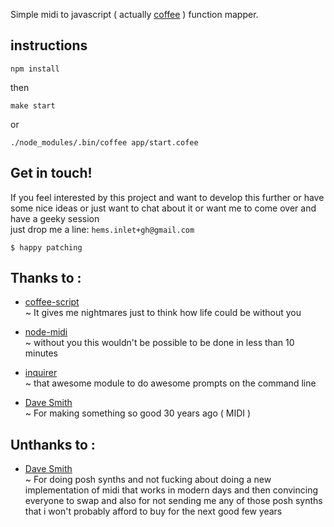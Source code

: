 Simple midi to javascript ( actually [coffee](http://coffeescript.org/) ) function mapper.

## instructions

````
npm install
````

then

````
make start
````

or

````
./node_modules/.bin/coffee app/start.cofee
````

## Get in touch!

If you feel interested by this project and want to develop this further or have some
nice ideas or just want to chat about it or want me to come over and have a geeky session  
just drop me a line: ````hems.inlet+gh@gmail.com````

````
$ happy patching
````

## Thanks to :  
 * [coffee-script](http://coffeescript.org/)  
 ~ It gives me nightmares just to think how life could be without you

 * [node-midi](https://github.com/justinlatimer/node-midi)  
 ~ without you this wouldn't be possible to be done in less than 10 minutes 

 * [inquirer](https://www.npmjs.org/package/inquirer)  
 ~ that awesome module to do awesome prompts on the command line  

 * [Dave Smith](http://www.davesmithinstruments.com/)  
 ~ For making something so good 30 years ago ( MIDI )

## Unthanks to :  

 * [Dave Smith](http://www.davesmithinstruments.com/)  
 ~ For doing posh synths and not fucking about doing a new implementation of
 midi that works in modern days and then convincing everyone to swap and also
 for not sending me any of those posh synths that i won't probably afford to
 buy for the next good few years